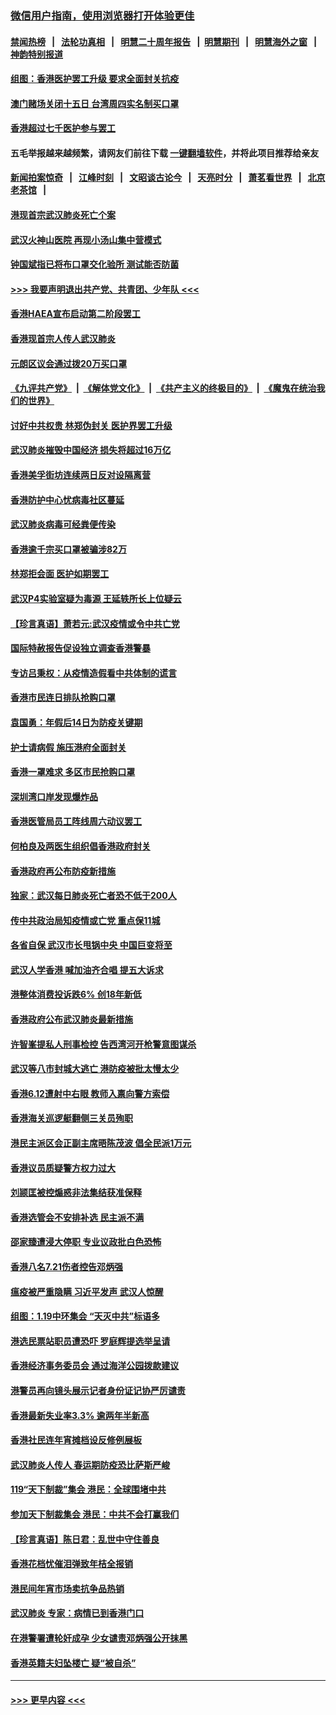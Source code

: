 ### [微信用户指南，使用浏览器打开体验更佳](https://github.com/gfw-breaker/banned-news1/blob/master/indexes/wechat-guide.md?t=0)
#### [禁闻热榜](热点新闻.md?t=0)  &nbsp;&nbsp;|&nbsp;&nbsp; [法轮功真相](https://github.com/gfw-breaker/truth/blob/master/README.md?t=0) &nbsp;&nbsp;|&nbsp;&nbsp; [明慧二十周年报告](https://github.com/gfw-breaker/mh-reports/blob/master/README.md?t=0) &nbsp;&nbsp;|&nbsp;&nbsp;[明慧期刊](https://github.com/gfw-breaker/mh-qikan) &nbsp;&nbsp;|&nbsp;&nbsp; [明慧海外之窗](https://github.com/gfw-breaker/mh-news/blob/master/README.md?t=0) &nbsp;&nbsp;|&nbsp;&nbsp; [神韵特别报道](https://github.com/gfw-breaker/mh-news/blob/master/shenyun.md?t=0)
#### [组图：香港医护罢工升级 要求全面封关抗疫](../pages/nsc415/n11844107.md?t=02051355) 
#### [澳门赌场关闭十五日 台湾周四实名制买口罩](../pages/nsc415/n11845083.md?t=02051355) 
#### [香港超过七千医护参与罢工](../pages/nsc415/n11845051.md?t=02051355) 
#### 五毛举报越来越频繁，请网友们前往下载 [一键翻墙软件](https://github.com/gfw-breaker/ssr-accounts)，并将此项目推荐给亲友
#### [新闻拍案惊奇](https://github.com/gfw-breaker/banned-news1/blob/master/pages/link4.md) &nbsp;&nbsp;|&nbsp;&nbsp; [江峰时刻](https://github.com/gfw-breaker/banned-news1/blob/master/pages/link4.md) &nbsp;&nbsp;|&nbsp;&nbsp; [文昭谈古论今](https://github.com/gfw-breaker/banned-news1/blob/master/pages/link4.md) &nbsp;&nbsp;|&nbsp;&nbsp; [天亮时分](https://github.com/gfw-breaker/banned-news1/blob/master/pages/link4.md) &nbsp;&nbsp;|&nbsp;&nbsp; [萧茗看世界](https://github.com/gfw-breaker/banned-news1/blob/master/pages/link4.md) &nbsp;&nbsp;|&nbsp;&nbsp; [北京老茶馆](https://github.com/gfw-breaker/banned-news1/blob/master/pages/link4.md) &nbsp;&nbsp;|&nbsp;&nbsp; 
#### [港现首宗武汉肺炎死亡个案](../pages/nsc415/n11844998.md?t=02051355) 
#### [武汉火神山医院 再现小汤山集中营模式](../pages/nsc415/n11844763.md?t=02051355) 
#### [钟国斌指已将布口罩交化验所 测试能否防菌](../pages/nsc415/n11842783.md?t=02051355) 
#### [>>> 我要声明退出共产党、共青团、少年队 <<<](https://github.com/begood0513/goodnews/blob/master/quit/letter.md) 
#### [香港HAEA宣布启动第二阶段罢工](../pages/nsc415/n11842723.md?t=02051355) 
#### [香港现首宗人传人武汉肺炎](../pages/nsc415/n11842766.md?t=02051355) 
#### [元朗区议会通过拨20万买口罩](../pages/nsc415/n11842754.md?t=02051355) 
#### [《九评共产党》](https://github.com/begood0513/9ping.md/blob/master/README.md) &nbsp;|&nbsp; [《解体党文化》](../../../../jtdwh.md/blob/master/README.md)  &nbsp;|&nbsp; [《共产主义的终极目的》](../../../../gczydzjmd.md/blob/master/README.md) &nbsp;|&nbsp; [《魔鬼在统治我们的世界》](../../../../mgztzwmdsj.md/blob/master/README.md) 
#### [讨好中共权贵 林郑伪封关 医护界罢工升级](../pages/nsc415/n11842359.md?t=02051355) 
#### [武汉肺炎摧毁中国经济 损失将超过16万亿](../pages/nsc415/n11839723.md?t=02051355) 
#### [香港美孚街坊连续两日反对设隔离营](../pages/nsc415/n11839962.md?t=02051355) 
#### [香港防护中心忧病毒社区蔓延](../pages/nsc415/n11839933.md?t=02051355) 
#### [武汉肺炎病毒可经粪便传染](../pages/nsc415/n11839939.md?t=02051355) 
#### [香港逾千宗买口罩被骗涉82万](../pages/nsc415/n11839914.md?t=02051355) 
#### [林郑拒会面 医护如期罢工](../pages/nsc415/n11839892.md?t=02051355) 
#### [武汉P4实验室疑为毒源 王延轶所长上位疑云](../pages/nsc415/n11835543.md?t=02051355) 
#### [【珍言真语】萧若元:武汉疫情或令中共亡党](../pages/nsc415/n11829394.md?t=02051355) 
#### [国际特赦报告促设独立调查香港警暴](../pages/nsc415/n11833845.md?t=02051355) 
#### [专访吕秉权：从疫情造假看中共体制的谎言](../pages/nsc415/n11833813.md?t=02051355) 
#### [香港市民连日排队抢购口罩](../pages/nsc415/n11833794.md?t=02051355) 
#### [袁国勇：年假后14日为防疫关键期](../pages/nsc415/n11831088.md?t=02051355) 
#### [护士请病假 施压港府全面封关](../pages/nsc415/n11831030.md?t=02051355) 
#### [香港一罩难求 多区市民抢购口罩](../pages/nsc415/n11831002.md?t=02051355) 
#### [深圳湾口岸发现爆炸品](../pages/nsc415/n11828802.md?t=02051355) 
#### [香港医管局员工阵线周六动议罢工](../pages/nsc415/n11828762.md?t=02051355) 
#### [何柏良及两医生组织倡香港政府封关](../pages/nsc415/n11828749.md?t=02051355) 
#### [香港政府再公布防疫新措施](../pages/nsc415/n11828716.md?t=02051355) 
#### [独家：武汉每日肺炎死亡者恐不低于200人](../pages/nsc415/n11828240.md?t=02051355) 
#### [传中共政治局知疫情或亡党 重点保11城](../pages/nsc415/n11828145.md?t=02051355) 
#### [各省自保 武汉市长甩锅中央 中国巨变将至](../pages/nsc415/n11828021.md?t=02051355) 
#### [武汉人学香港 喊加油齐合唱 提五大诉求](../pages/nsc415/n11827046.md?t=02051355) 
#### [港整体消费投诉跌6% 创18年新低](../pages/nsc415/n11817280.md?t=02051355) 
#### [香港政府公布武汉肺炎最新措施](../pages/nsc415/n11817152.md?t=02051355) 
#### [许智峯提私人刑事检控 告西湾河开枪警意图谋杀](../pages/nsc415/n11817132.md?t=02051355) 
#### [武汉等八市封城大逃亡 港防疫被批太慢太少](../pages/nsc415/n11817058.md?t=02051355) 
#### [香港6.12遭射中右眼 教师入禀向警方索偿](../pages/nsc415/n11814678.md?t=02051355) 
#### [香港海关巡逻艇翻侧三关员殉职](../pages/nsc415/n11814604.md?t=02051355) 
#### [港民主派区会正副主席晤陈茂波 倡全民派1万元](../pages/nsc415/n11814582.md?t=02051355) 
#### [香港议员质疑警方权力过大](../pages/nsc415/n11814560.md?t=02051355) 
#### [刘颕匡被控煽惑非法集结获准保释](../pages/nsc415/n11811727.md?t=02051355) 
#### [香港选管会不安排补选 民主派不满](../pages/nsc415/n11811691.md?t=02051355) 
#### [邵家臻遭浸大停职 专业议政批白色恐怖](../pages/nsc415/n11811670.md?t=02051355) 
#### [香港八名7.21伤者控告邓炳强](../pages/nsc415/n11811623.md?t=02051355) 
#### [瘟疫被严重隐瞒 习近平发声 武汉人惊醒](../pages/nsc415/n11811186.md?t=02051355) 
#### [组图：1.19中环集会 “天灭中共”标语多](../pages/nsc415/n11809514.md?t=02051355) 
#### [港选民票站职员遭恐吓 罗庭辉提选举呈请](../pages/nsc415/n11808914.md?t=02051355) 
#### [香港经济事务委员会 通过海洋公园拨款建议](../pages/nsc415/n11808906.md?t=02051355) 
#### [港警员再向镜头展示记者身份证记协严厉谴责](../pages/nsc415/n11808888.md?t=02051355) 
#### [香港最新失业率3.3% 逾两年半新高](../pages/nsc415/n11808887.md?t=02051355) 
#### [香港社民连年宵摊档设反修例展板](../pages/nsc415/n11808857.md?t=02051355) 
#### [武汉肺炎人传人 春运期防疫恐比萨斯严峻](../pages/nsc415/n11808739.md?t=02051355) 
#### [119“天下制裁”集会 港民：全球围堵中共](../pages/nsc415/n11806318.md?t=02051355) 
#### [参加天下制裁集会 港民：中共不会打赢我们](../pages/nsc415/n11806596.md?t=02051355) 
#### [【珍言真语】陈日君：乱世中守住善良](../pages/nsc415/n11806247.md?t=02051355) 
#### [香港花档忧催泪弹致年桔全报销](../pages/nsc415/n11806130.md?t=02051355) 
#### [港民间年宵市场卖抗争品热销](../pages/nsc415/n11806073.md?t=02051355) 
#### [武汉肺炎 专家：病情已到香港门口](../pages/nsc415/n11806020.md?t=02051355) 
#### [在港警署遭轮奸成孕 少女谴责邓炳强公开抹黑](../pages/nsc415/n11805981.md?t=02051355) 
#### [香港英籍夫妇坠楼亡 疑“被自杀”](../pages/nsc415/n11805937.md?t=02051355) 

----
#### [ >>> 更早内容 <<< ](../indexes/nsc415-earlier.md)
